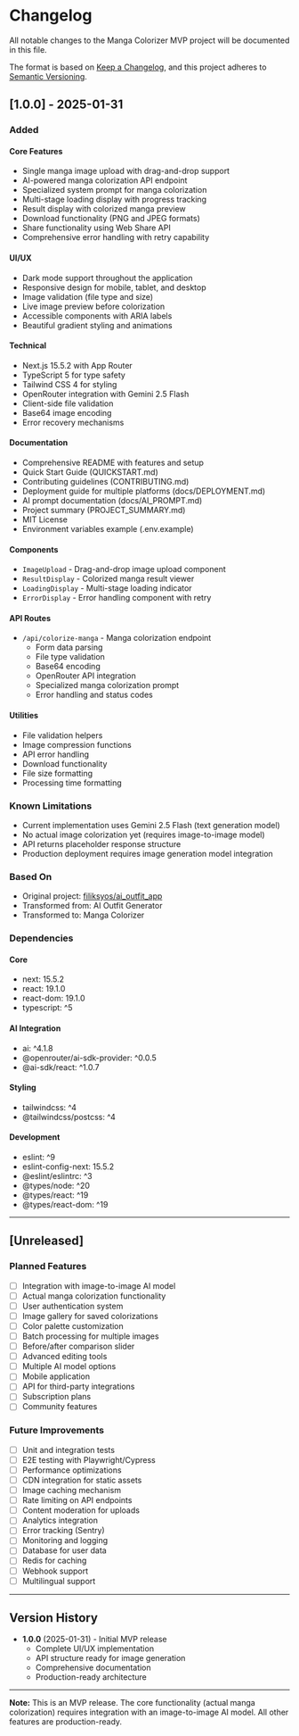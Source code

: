 # Changelog

All notable changes to the Manga Colorizer MVP project will be documented in this file.

The format is based on [Keep a Changelog](https://keepachangelog.com/en/1.0.0/),
and this project adheres to [Semantic Versioning](https://semver.org/spec/v2.0.0.html).

## [1.0.0] - 2025-01-31

### Added

#### Core Features
- Single manga image upload with drag-and-drop support
- AI-powered manga colorization API endpoint
- Specialized system prompt for manga colorization
- Multi-stage loading display with progress tracking
- Result display with colorized manga preview
- Download functionality (PNG and JPEG formats)
- Share functionality using Web Share API
- Comprehensive error handling with retry capability

#### UI/UX
- Dark mode support throughout the application
- Responsive design for mobile, tablet, and desktop
- Image validation (file type and size)
- Live image preview before colorization
- Accessible components with ARIA labels
- Beautiful gradient styling and animations

#### Technical
- Next.js 15.5.2 with App Router
- TypeScript 5 for type safety
- Tailwind CSS 4 for styling
- OpenRouter integration with Gemini 2.5 Flash
- Client-side file validation
- Base64 image encoding
- Error recovery mechanisms

#### Documentation
- Comprehensive README with features and setup
- Quick Start Guide (QUICKSTART.md)
- Contributing guidelines (CONTRIBUTING.md)
- Deployment guide for multiple platforms (docs/DEPLOYMENT.md)
- AI prompt documentation (docs/AI_PROMPT.md)
- Project summary (PROJECT_SUMMARY.md)
- MIT License
- Environment variables example (.env.example)

#### Components
- `ImageUpload` - Drag-and-drop image upload component
- `ResultDisplay` - Colorized manga result viewer
- `LoadingDisplay` - Multi-stage loading indicator
- `ErrorDisplay` - Error handling component with retry

#### API Routes
- `/api/colorize-manga` - Manga colorization endpoint
  - Form data parsing
  - File type validation
  - Base64 encoding
  - OpenRouter API integration
  - Specialized manga colorization prompt
  - Error handling and status codes

#### Utilities
- File validation helpers
- Image compression functions
- API error handling
- Download functionality
- File size formatting
- Processing time formatting

### Known Limitations

- Current implementation uses Gemini 2.5 Flash (text generation model)
- No actual image colorization yet (requires image-to-image model)
- API returns placeholder response structure
- Production deployment requires image generation model integration

### Based On

- Original project: [filiksyos/ai_outfit_app](https://github.com/filiksyos/ai_outfit_app)
- Transformed from: AI Outfit Generator
- Transformed to: Manga Colorizer

### Dependencies

#### Core
- next: 15.5.2
- react: 19.1.0
- react-dom: 19.1.0
- typescript: ^5

#### AI Integration
- ai: ^4.1.8
- @openrouter/ai-sdk-provider: ^0.0.5
- @ai-sdk/react: ^1.0.7

#### Styling
- tailwindcss: ^4
- @tailwindcss/postcss: ^4

#### Development
- eslint: ^9
- eslint-config-next: 15.5.2
- @eslint/eslintrc: ^3
- @types/node: ^20
- @types/react: ^19
- @types/react-dom: ^19

---

## [Unreleased]

### Planned Features

- [ ] Integration with image-to-image AI model
- [ ] Actual manga colorization functionality
- [ ] User authentication system
- [ ] Image gallery for saved colorizations
- [ ] Color palette customization
- [ ] Batch processing for multiple images
- [ ] Before/after comparison slider
- [ ] Advanced editing tools
- [ ] Multiple AI model options
- [ ] Mobile application
- [ ] API for third-party integrations
- [ ] Subscription plans
- [ ] Community features

### Future Improvements

- [ ] Unit and integration tests
- [ ] E2E testing with Playwright/Cypress
- [ ] Performance optimizations
- [ ] CDN integration for static assets
- [ ] Image caching mechanism
- [ ] Rate limiting on API endpoints
- [ ] Content moderation for uploads
- [ ] Analytics integration
- [ ] Error tracking (Sentry)
- [ ] Monitoring and logging
- [ ] Database for user data
- [ ] Redis for caching
- [ ] Webhook support
- [ ] Multilingual support

---

## Version History

- **1.0.0** (2025-01-31) - Initial MVP release
  - Complete UI/UX implementation
  - API structure ready for image generation
  - Comprehensive documentation
  - Production-ready architecture

---

**Note:** This is an MVP release. The core functionality (actual manga colorization) requires integration with an image-to-image AI model. All other features are production-ready.